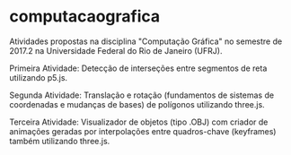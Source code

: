 # computacaografica
Atividades propostas na disciplina "Computação Gráfica" no semestre de 2017.2 na Universidade Federal do Rio de Janeiro (UFRJ).

Primeira Atividade: Detecção de interseções entre segmentos de reta utilizando p5.js.

Segunda Atividade: Translação e rotação (fundamentos de sistemas de coordenadas e mudanças de bases) de polígonos utilizando three.js.

Terceira Atividade: Visualizador de objetos (tipo .OBJ) com criador de animações geradas por interpolações entre quadros-chave (keyframes) também utilizando three.js.
